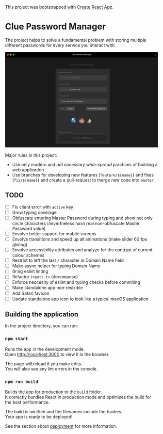 This project was bootstrapped with [Create React App](https://github.com/facebook/create-react-app).

# Clue Password Manager

The project helps to solve a fundamental problem with storing multiple different passwords for every service you interact with.

![Clue Screenshot as Standalone Application](https://raw.githubusercontent.com/avdotion/clue/master/screenshot.png)

Major rules in this project:
* Use only modern and _not necessary wide-spread_ practices of building a web application
* Use branches for developing new features (`feature/${name}`) and fixes (`fix/${name}`) and create a pull-request to merge new code into `master`

## TODO

* [ ] Fix client error with `active` key
* [ ] Grow typing coverage
* [ ] Obfuscate entering Master Password during typing and show not only circle characters (nevertheless hash real non-obfuscate Master Password value)
* [ ] Envolve better support for mobile screens
* [ ] Envolve transitions and speed up all animations (make slider 60 fps gliding)
* [ ] Envolve accessibility attributes and analyze for the contrast of current colour schemes
* [ ] Restrict to left the last `/` character in Domain Name field
* [ ] Make async helper for typing Domain Name
* [ ] Bring eslint linting
* [ ] Refactor `inputs.ts` (decompose)
* [ ] Enforce neccesity of eslint and typing checks before commiting
* [ ] Make standalone app non-resizible
* [ ] Add Safari favicon
* [ ] Update standalone app icon to look like a typical macOS application

## Building the application

In the project directory, you can run:

### `npm start`

Runs the app in the development mode.<br />
Open [http://localhost:3000](http://localhost:3000) to view it in the browser.

The page will reload if you make edits.<br />
You will also see any lint errors in the console.

### `npm run build`

Builds the app for production to the `build` folder.<br />
It correctly bundles React in production mode and optimizes the build for the best performance.

The build is minified and the filenames include the hashes.<br />
Your app is ready to be deployed!

See the section about [deployment](https://facebook.github.io/create-react-app/docs/deployment) for more information.
